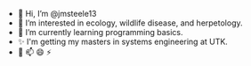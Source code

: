 - 👋 Hi, I’m @jmsteele13
- 👀 I’m interested in ecology, wildlife disease, and herpetology.
- 🌱 I’m currently learning programming basics.
- ✨ I'm getting my masters in systems engineering at UTK.
- 💞️ 📫 😄 ⚡

<!---
jmsteele13/jmsteele13 is a ✨ special ✨ repository because its `README.md` (this file) appears on your GitHub profile.
You can click the Preview link to take a look at your changes.
--->
